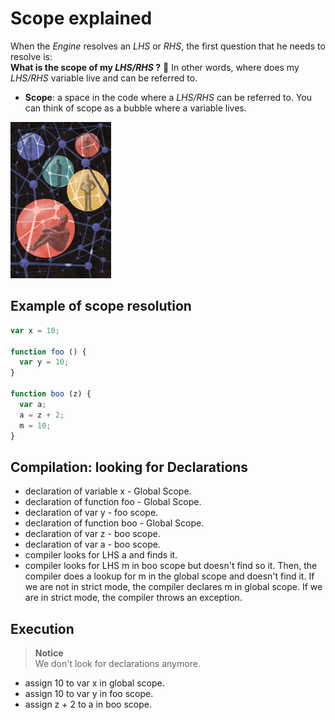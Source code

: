 # Scope explained

When the _Engine_ resolves an _LHS_ or _RHS_, the first question that he needs to resolve is: <br> **What is the scope of my _LHS/RHS_ ?** 🤔 In other words, where does my _LHS/RHS_ variable live and can be referred to.

- **Scope**: a space in the code where a _LHS/RHS_ can be referred to. You can think of scope as a bubble where a variable lives.

<img src="https://github.com/siffogh/seif-gifs/raw/master/giphy-downsized.gif"/>

## Example of scope resolution

```js
var x = 10;

function foo () {
  var y = 10;
}

function boo (z) {
  var a;
  a = z + 2;
  m = 10;
}
```

## Compilation: looking for Declarations
- declaration of variable x - Global Scope.
- declaration of function foo - Global Scope.
- declaration of var y - foo scope.
- declaration of function boo - Global Scope.
- declaration of var z - boo scope.
- declaration of var a - boo scope.
- compiler looks for LHS a and finds it.
- compiler looks for LHS m in boo scope but doesn't find so it. Then, the compiler does a lookup for m in the global scope and doesn't find it. If we are not in strict mode, the compiler declares m in global scope. If we are in strict mode, the compiler throws an exception.

## Execution
> **Notice**  <br>
We don't look for declarations anymore.

- assign 10 to var x in global scope.
- assign 10 to var y in foo scope.
- assign z + 2 to a in boo scope.

